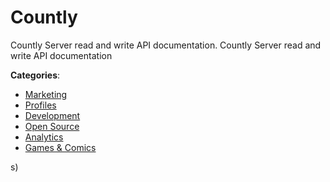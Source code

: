 # Countly


Countly Server read and write API documentation. Countly Server read and write API documentation



**Categories**:
- [Marketing](https://github.com/apis-list/apis-list#marketing)
- [Profiles](https://github.com/apis-list/apis-list#profiles)
- [Development](https://github.com/apis-list/apis-list#development)
- [Open Source](https://github.com/apis-list/apis-list#open-source)
- [Analytics](https://github.com/apis-list/apis-list#analytics)
- [Games & Comics](https://github.com/apis-list/apis-list#games-and-comics)



s)



